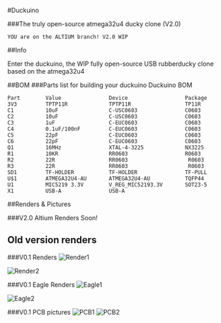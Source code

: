 #Duckuino

###The truly open-source atmega32u4 ducky clone (V2.0)

```YOU are on the ALTIUM branch! V2.0 WIP```

##Info

Enter the duckuino, the WIP fully open-source USB rubberducky clone based on the atmega32u4

##BOM
###Parts list for building your duckuino
Duckuino BOM

```
Part 		Value         		Device            		Package                                                                                                            
3V3  		TPTP11R       		TPTP11R           		TP11R
C1   		10uF          		C-USC0603         		C0603                                                                                                         
C2   		10uF          		C-USC0603         		C0603                                                                                                            
C3   		1uF           		C-EUC0603         		C0603                                                                                                          
C4   		0.1uF/100nF   		C-EUC0603         		C0603
C5   		22pF          		C-EUC0603         		C0603                                                                                                           
C6   		22pF          		C-EUC0603         		C0603                                                                                                            
Q1   		16MHz         		XTAL-4-3225       		NX3225                                                                                                    
R1   		10KR          		RR0603            		R0603
R2   		22R           		RR0603           		 R0603
R3   		22R           		RR0603           		 R0603
SD1  		TF-HOLDER     		TF-HOLDER         		TF-PULL         
U$1  		ATMEGA32U4-AU 		ATMEGA32U4-AU     		TQFP44                                                                                                
U1   		MIC5219 3.3V  		V_REG_MIC52193.3V 		SOT23-5
X1   		USB-A         		USB-A                                                                                                                         
```

##Renders & Pictures

###V2.0 Altium Renders
Soon!


## Old version renders

###V0.1 Renders
![Render1](https://raw.githubusercontent.com/afonsus1997/Duckuino/master/renders/top.png)

![Render2](https://raw.githubusercontent.com/afonsus1997/Duckuino/master/renders/bot.png)


###V0.1 Eagle Renders
![Eagle1](https://raw.githubusercontent.com/afonsus1997/Duckuino/master/renders/eagle_sch.png)

![Eagle2](https://raw.githubusercontent.com/afonsus1997/Duckuino/master/renders/eagle_brd.png)

###V0.1 PCB pictures
![PCB1](https://raw.githubusercontent.com/afonsus1997/Duckuino/master/renders/V0.1_TOP.jpg) ![PCB2](https://raw.githubusercontent.com/afonsus1997/Duckuino/master/renders/V0.1_BOTTOM.jpg)